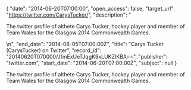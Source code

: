 {
  "date": "2014-06-20T07:00:00", 
  "open_access": false, 
  "target_url": "https://twitter.com/CarysTucker/", 
  "description": "<p>The twitter profile of althete Carys Tucker, hockey player and member of Team Wales for the Glasgow 2014 Commonwealth Games.</p>\n", 
  "end_date": "2014-08-05T07:00:00Z", 
  "title": "Carys Tucker (CarysTucker) on Twitter", 
  "record_id": "20140620T070000/JfmExUeTJqgK9xLUKZIKBA==", 
  "publisher": "twitter.com", 
  "start_date": "2014-06-20T07:00:00Z", 
  "subject": null
}

<p>The twitter profile of althete Carys Tucker, hockey player and member of Team Wales for the Glasgow 2014 Commonwealth Games.</p>
